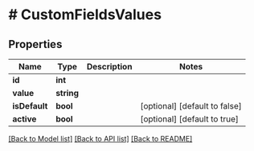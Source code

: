 # # CustomFieldsValues

## Properties

Name | Type | Description | Notes
------------ | ------------- | ------------- | -------------
**id** | **int** |  |
**value** | **string** |  |
**isDefault** | **bool** |  | [optional] [default to false]
**active** | **bool** |  | [optional] [default to true]

[[Back to Model list]](../../README.md#models) [[Back to API list]](../../README.md#endpoints) [[Back to README]](../../README.md)
